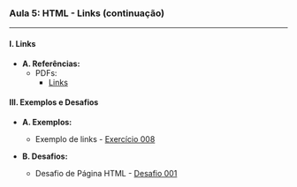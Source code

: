### **Aula 5: HTML - Links (continuação)**

---

#### **I. Links**

- **A. Referências:**
  - PDFs:
    - [Links](../referencias/curso-html-css-gustavo-guanabara/aulas-pdf/10%20-%20Ligações%20em%20toda%20parte.pdf)

#### **III. Exemplos e Desafios**

- **A. Exemplos:**
  - Exemplo de links - [Exercício 008](../exercicios/exercicio-008/)

- **B. Desafios:**
    - Desafio de Página HTML - [Desafio 001](../desafios/desafio-001/)
